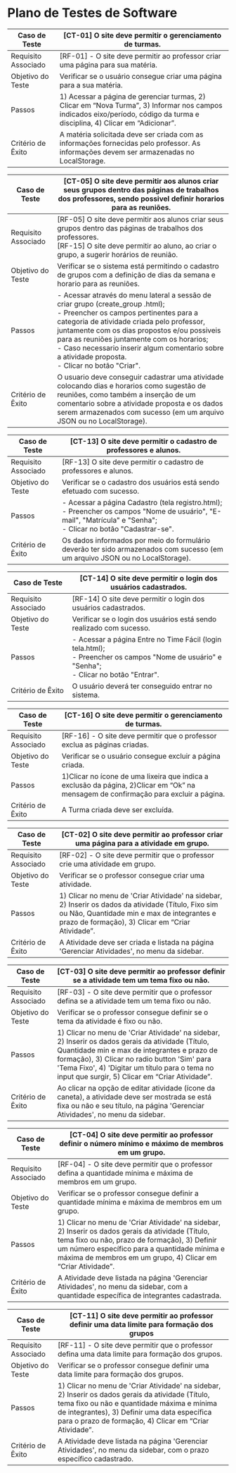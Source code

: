 # Plano de Testes de Software

|Caso de Teste        | [CT-01] O site deve permitir o gerenciamento de turmas.      |
|---------------------|-----------------------------------------------------------------------|
|	Requisito Associado | [RF-01] - O site deve permitir ao professor criar uma página para sua matéria.   |
| Objetivo do Teste 	 |  Verificar se o usuário consegue criar uma página para a sua matéria. |
| Passos 	            |  1) Acessar a página de gerenciar turmas, 2) Clicar em “Nova Turma”, 3) Informar nos campos indicados eixo/período, código da turma e disciplina, 4) Clicar em “Adicionar”. |
| Critério de Êxito   | A matéria solicitada deve ser criada com as informações fornecidas pelo professor. As informações devem ser armazenadas no LocalStorage. |

|Caso de Teste        | [CT-05] O site deve permitir aos alunos criar seus grupos dentro das páginas de trabalhos dos professores, sendo possivel definir horarios para as reuniões.|
|---------------------|--------------------------------------------------------------------|
|	Requisito Associado | [RF-05] O site deve permitir aos alunos criar seus grupos dentro das páginas de trabalhos dos professores. <br> [RF-15]  O site deve permitir ao aluno, ao criar o grupo, a sugerir horários de reunião. |
| Objetivo do Teste 	 | Verificar se o sistema está permitindo o cadastro de grupos com a definição de dias da semana e horario para as reuniões. |
| Passos 	            | - Acessar através do menu lateral a sessão de criar grupo (create_group .html); <br> - Preencher os campos pertinentes para a categoria de atividade criada pelo professor, juntamente com os dias propostos e/ou possiveis para as reuniões juntamente com os horarios; <br> - Caso necessario inserir algum comentario sobre a atividade proposta. <br> - Clicar no botão "Criar". |
| Critério de Êxito   | O usuario deve conseguir cadastrar uma atividade colocando dias e horarios como sugestão de reuniões, como  também a inserção de um comentario sobre a atividade proposta e os dados serem armazenados com sucesso (em um arquivo JSON ou no LocalStorage).|

|Caso de Teste        | [CT-13] O site deve permitir o cadastro de professores e alunos. |
|---------------------|--------------------------------------------------------------------|
|	Requisito Associado | [RF-13] O site deve permitir o cadastro de professores e alunos. |
| Objetivo do Teste 	 | Verificar se o cadastro dos usuários está sendo efetuado com sucesso.|
| Passos 	            | - Acessar a página Cadastro (tela registro.html); <br> - Preencher os campos "Nome de usuário", "E-mail", "Matrícula" e "Senha"; <br> - Clicar no botão "Cadastrar-se". |
| Critério de Êxito   | Os dados informados por meio do formulário deverão ter sido armazenados com sucesso (em um arquivo JSON ou no LocalStorage). |

|Caso de Teste        | [CT-14] O site deve permitir o login dos usuários cadastrados.|
|---------------------|--------------------------------------------------------------------|
|	Requisito Associado | [RF-14] O site deve permitir o login dos usuários cadastrados. |
| Objetivo do Teste 	 | Verificar se o login dos usuários está sendo realizado com sucesso.|
| Passos 	            | - Acessar a página Entre no Time Fácil (login tela.html); <br> - Preencher os campos "Nome de usuário" e "Senha"; <br> - Clicar no botão "Entrar". |
| Critério de Êxito   | O usuário deverá ter conseguido entrar no sistema. |

|Caso de Teste        | [CT-16] O site deve permitir o gerenciamento de turmas.      |
|---------------------|-----------------------------------------------------------------------|
|	Requisito Associado | [RF-16] - O site deve permitir que o professor exclua as páginas criadas. |
| Objetivo do Teste 	 | Verificar se o usuário consegue excluir a página criada. |
| Passos 	            |  1)Clicar no ícone de uma lixeira que indica a exclusão da página, 2)Clicar em “Ok” na mensagem de confirmação para excluir a página. |
| Critério de Êxito   | A Turma criada deve ser excluída. |

|Caso de Teste        | [CT-02] O site deve permitir ao professor criar uma página para a atividade em grupo.      |
|---------------------|-----------------------------------------------------------------------|
|	Requisito Associado | [RF-02] - O site deve permitir que o professor crie uma atividade em grupo. |
| Objetivo do Teste 	 | Verificar se o professor consegue criar uma atividade. |
| Passos 	            |  1) Clicar no menu de 'Criar Atividade' na sidebar, 2) Inserir os dados da atividade (Título, Fixo sim ou Não, Quantidade min e max de integrantes e prazo de formação), 3) Clicar em “Criar Atividade”. |
| Critério de Êxito   | A Atividade deve ser criada e listada na página 'Gerenciar Atividades', no menu da sidebar. |


|Caso de Teste        | [CT-03] O site deve permitir ao professor definir se a atividade tem um tema fixo ou não.      |
|---------------------|-----------------------------------------------------------------------|
|	Requisito Associado | [RF-03] - O site deve permitir que o professor defina se a atividade tem um tema fixo ou não. |
| Objetivo do Teste 	 | Verificar se o professor consegue definir se o tema da atividade é fixo ou não. |
| Passos 	            |  1) Clicar no menu de 'Criar Atividade' na sidebar, 2) Inserir os dados gerais da atividade (Título, Quantidade min e max de integrantes e prazo de formação), 3) Clicar no radio button 'Sim' para 'Tema Fixo', 4) 'Digitar um título para o tema no input que surgir, 5) Clicar em “Criar Atividade”. |
| Critério de Êxito   | Ao clicar na opção de editar atividade (ícone da caneta), a atividade deve ser mostrada se está fixa ou não e seu título, na página 'Gerenciar Atividades', no menu da sidebar. |

|Caso de Teste        | [CT-04] O site deve permitir ao professor definir o número mínimo e máximo de membros em um grupo.   |
|---------------------|-----------------------------------------------------------------------|
|	Requisito Associado | [RF-04] - O site deve permitir que o professor defina a quantidade mínima e máxima de membros em um grupo. |
| Objetivo do Teste 	 | Verificar se o professor consegue definir a quantidade mínima e máxima de membros em um grupo. |
| Passos 	            |  1) Clicar no menu de 'Criar Atividade' na sidebar, 2) Inserir os dados gerais da atividade (Título, tema fixo ou não, prazo de formação), 3) Definir um número específico para a quantidade mínima e máxima de membros em um grupo, 4) Clicar em “Criar Atividade”. |
| Critério de Êxito   | A Atividade deve listada na página 'Gerenciar Atividades', no menu da sidebar, com a quantidade específica de integrantes cadastrada. |


|Caso de Teste        | [CT-11] O site deve permitir ao professor definir uma data limite para formação dos grupos   |
|---------------------|-----------------------------------------------------------------------|
|	Requisito Associado | [RF-11] - O site deve permitir que o professor defina uma data limite para formação dos grupos. |
| Objetivo do Teste 	 | Verificar se o professor consegue definir uma data limite para formação dos grupos. |
| Passos 	            |  1) Clicar no menu de 'Criar Atividade' na sidebar, 2) Inserir os dados gerais da atividade (Título, tema fixo ou não e quantidade máxima e mínima de integrantes), 3) Definir uma data específica para o prazo de formação, 4) Clicar em “Criar Atividade”. |
| Critério de Êxito   | A Atividade deve listada na página 'Gerenciar Atividades', no menu da sidebar, com o prazo específico cadastrado. |
